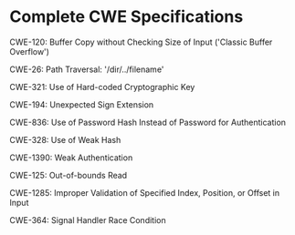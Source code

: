 

# Complete CWE Specifications

CWE-120: Buffer Copy without Checking Size of Input ('Classic Buffer Overflow')

CWE-26: Path Traversal: '/dir/../filename'

CWE-321: Use of Hard-coded Cryptographic Key

CWE-194: Unexpected Sign Extension

CWE-836: Use of Password Hash Instead of Password for Authentication

CWE-328: Use of Weak Hash

CWE-1390: Weak Authentication

CWE-125: Out-of-bounds Read

CWE-1285: Improper Validation of Specified Index, Position, or Offset in Input

CWE-364: Signal Handler Race Condition